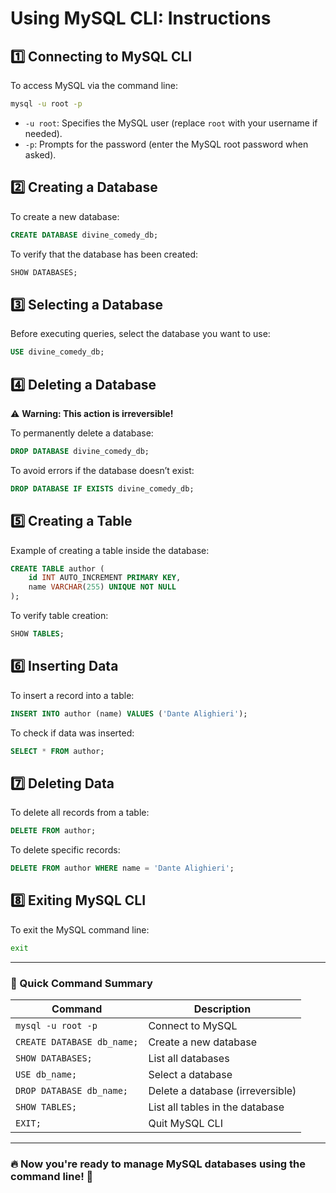 # **Using MySQL CLI: Instructions**

## **1️⃣ Connecting to MySQL CLI**
To access MySQL via the command line:

```sh
mysql -u root -p
```
- `-u root`: Specifies the MySQL user (replace `root` with your username if needed).
- `-p`: Prompts for the password (enter the MySQL root password when asked).

## **2️⃣ Creating a Database**
To create a new database:

```sql
CREATE DATABASE divine_comedy_db;
```

To verify that the database has been created:

```sql
SHOW DATABASES;
```

## **3️⃣ Selecting a Database**
Before executing queries, select the database you want to use:

```sql
USE divine_comedy_db;
```

## **4️⃣ Deleting a Database**
⚠ **Warning: This action is irreversible!**

To permanently delete a database:

```sql
DROP DATABASE divine_comedy_db;
```

To avoid errors if the database doesn’t exist:

```sql
DROP DATABASE IF EXISTS divine_comedy_db;
```

## **5️⃣ Creating a Table**
Example of creating a table inside the database:

```sql
CREATE TABLE author (
    id INT AUTO_INCREMENT PRIMARY KEY,
    name VARCHAR(255) UNIQUE NOT NULL
);
```

To verify table creation:

```sql
SHOW TABLES;
```

## **6️⃣ Inserting Data**
To insert a record into a table:

```sql
INSERT INTO author (name) VALUES ('Dante Alighieri');
```

To check if data was inserted:

```sql
SELECT * FROM author;
```

## **7️⃣ Deleting Data**
To delete all records from a table:

```sql
DELETE FROM author;
```

To delete specific records:

```sql
DELETE FROM author WHERE name = 'Dante Alighieri';
```

## **8️⃣ Exiting MySQL CLI**
To exit the MySQL command line:

```sh
exit
```

---

### **🚀 Quick Command Summary**
| Command | Description |
|---------|-------------|
| `mysql -u root -p` | Connect to MySQL |
| `CREATE DATABASE db_name;` | Create a new database |
| `SHOW DATABASES;` | List all databases |
| `USE db_name;` | Select a database |
| `DROP DATABASE db_name;` | Delete a database (irreversible) |
| `SHOW TABLES;` | List all tables in the database |
| `EXIT;` | Quit MySQL CLI |

---
### **🔥 Now you're ready to manage MySQL databases using the command line!** 🚀

